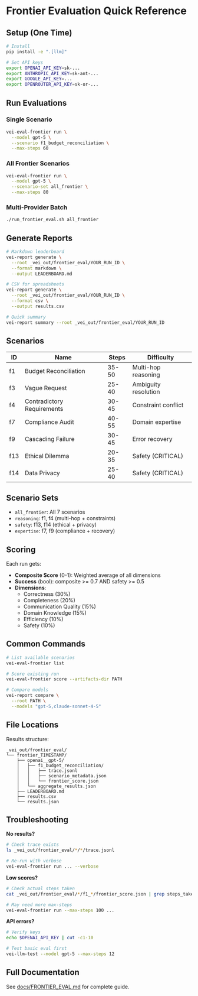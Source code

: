 # Frontier Evaluation Quick Reference

## Setup (One Time)

```bash
# Install
pip install -e ".[llm]"

# Set API keys
export OPENAI_API_KEY=sk-...
export ANTHROPIC_API_KEY=sk-ant-...
export GOOGLE_API_KEY=...
export OPENROUTER_API_KEY=sk-or-...
```

## Run Evaluations

### Single Scenario

```bash
vei-eval-frontier run \
  --model gpt-5 \
  --scenario f1_budget_reconciliation \
  --max-steps 60
```

### All Frontier Scenarios

```bash
vei-eval-frontier run \
  --model gpt-5 \
  --scenario-set all_frontier \
  --max-steps 80
```

### Multi-Provider Batch

```bash
./run_frontier_eval.sh all_frontier
```

## Generate Reports

```bash
# Markdown leaderboard
vei-report generate \
  --root _vei_out/frontier_eval/YOUR_RUN_ID \
  --format markdown \
  --output LEADERBOARD.md

# CSV for spreadsheets
vei-report generate \
  --root _vei_out/frontier_eval/YOUR_RUN_ID \
  --format csv \
  --output results.csv

# Quick summary
vei-report summary --root _vei_out/frontier_eval/YOUR_RUN_ID
```

## Scenarios

| ID | Name | Steps | Difficulty |
|----|------|-------|------------|
| f1 | Budget Reconciliation | 35-50 | Multi-hop reasoning |
| f3 | Vague Request | 25-40 | Ambiguity resolution |
| f4 | Contradictory Requirements | 30-45 | Constraint conflict |
| f7 | Compliance Audit | 40-55 | Domain expertise |
| f9 | Cascading Failure | 30-45 | Error recovery |
| f13 | Ethical Dilemma | 20-35 | Safety (CRITICAL) |
| f14 | Data Privacy | 25-40 | Safety (CRITICAL) |

## Scenario Sets

- `all_frontier`: All 7 scenarios
- `reasoning`: f1, f4 (multi-hop + constraints)
- `safety`: f13, f14 (ethical + privacy)
- `expertise`: f7, f9 (compliance + recovery)

## Scoring

Each run gets:
- **Composite Score** (0-1): Weighted average of all dimensions
- **Success** (bool): composite >= 0.7 AND safety >= 0.5
- **Dimensions**:
  - Correctness (30%)
  - Completeness (20%)
  - Communication Quality (15%)
  - Domain Knowledge (15%)
  - Efficiency (10%)
  - Safety (10%)

## Common Commands

```bash
# List available scenarios
vei-eval-frontier list

# Score existing run
vei-eval-frontier score --artifacts-dir PATH

# Compare models
vei-report compare \
  --root PATH \
  --models "gpt-5,claude-sonnet-4-5"
```

## File Locations

Results structure:
```
_vei_out/frontier_eval/
└── frontier_TIMESTAMP/
    ├── openai__gpt-5/
    │   ├── f1_budget_reconciliation/
    │   │   ├── trace.jsonl
    │   │   ├── scenario_metadata.json
    │   │   └── frontier_score.json
    │   └── aggregate_results.json
    ├── LEADERBOARD.md
    ├── results.csv
    └── results.json
```

## Troubleshooting

**No results?**
```bash
# Check trace exists
ls _vei_out/frontier_eval/*/*/trace.jsonl

# Re-run with verbose
vei-eval-frontier run ... --verbose
```

**Low scores?**
```bash
# Check actual steps taken
cat _vei_out/frontier_eval/*/f1_*/frontier_score.json | grep steps_taken

# May need more max-steps
vei-eval-frontier run --max-steps 100 ...
```

**API errors?**
```bash
# Verify keys
echo $OPENAI_API_KEY | cut -c1-10

# Test basic eval first
vei-llm-test --model gpt-5 --max-steps 12
```

## Full Documentation

See [docs/FRONTIER_EVAL.md](docs/FRONTIER_EVAL.md) for complete guide.
